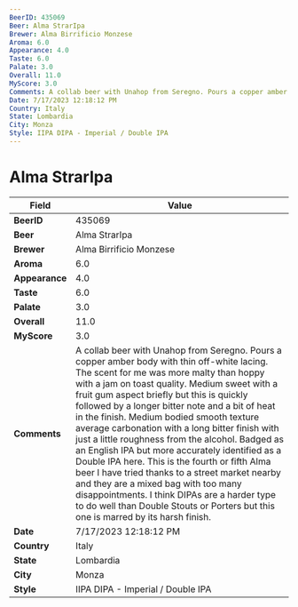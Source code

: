 ```yaml
---
BeerID: 435069
Beer: Alma StrarIpa
Brewer: Alma Birrificio Monzese
Aroma: 6.0
Appearance: 4.0
Taste: 6.0
Palate: 3.0
Overall: 11.0
MyScore: 3.0
Comments: A collab beer with Unahop from Seregno. Pours a copper amber body with thin off-white lacing. The scent for me was more malty than hoppy with a jam on toast quality. Medium sweet with a fruit gum aspect briefly but this is quickly followed by a longer bitter note and a bit of heat in the finish. Medium bodied smooth texture average carbonation with a long bitter finish with just a little roughness from the alcohol. Badged as an English IPA but more accurately identified as a Double IPA here. This is the fourth or fifth Alma beer I have tried thanks to a street market nearby and they are a mixed bag with too many disappointments. I think DIPAs are a harder type to do well than Double Stouts or Porters but this one is marred by its harsh finish.
Date: 7/17/2023 12:18:12 PM
Country: Italy
State: Lombardia
City: Monza
Style: IIPA DIPA - Imperial / Double IPA
---
```


# Alma StrarIpa

| Field         | Value |
|---------------|-------|
| **BeerID** | 435069 |
| **Beer** | Alma StrarIpa |
| **Brewer** | Alma Birrificio Monzese |
| **Aroma** | 6.0 |
| **Appearance** | 4.0 |
| **Taste** | 6.0 |
| **Palate** | 3.0 |
| **Overall** | 11.0 |
| **MyScore** | 3.0 |
| **Comments** | A collab beer with Unahop from Seregno. Pours a copper amber body with thin off-white lacing. The scent for me was more malty than hoppy with a jam on toast quality. Medium sweet with a fruit gum aspect briefly but this is quickly followed by a longer bitter note and a bit of heat in the finish. Medium bodied smooth texture average carbonation with a long bitter finish with just a little roughness from the alcohol. Badged as an English IPA but more accurately identified as a Double IPA here. This is the fourth or fifth Alma beer I have tried thanks to a street market nearby and they are a mixed bag with too many disappointments. I think DIPAs are a harder type to do well than Double Stouts or Porters but this one is marred by its harsh finish. |
| **Date** | 7/17/2023 12:18:12 PM |
| **Country** | Italy |
| **State** | Lombardia |
| **City** | Monza |
| **Style** | IIPA DIPA - Imperial / Double IPA |
